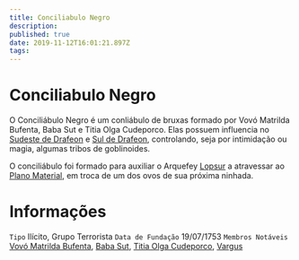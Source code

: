 ```yaml
---
title: Conciliabulo Negro
description: 
published: true
date: 2019-11-12T16:01:21.897Z
tags: 
---
```


<!-- SUBTITLE: Visão geral sobre Conciliabulo Negro -->

# Conciliabulo Negro
O Conciliábulo Negro é um conliábulo de bruxas formado por Vovó Matrilda Bufenta, Baba Sut e Titia Olga Cudeporco. Elas possuem influencia no [Sudeste de Drafeon](/lugares/plano-material/drafeon/sudeste-de-drafeon#sudeste-de-drafeon) e [Sul de Drafeon](/lugares/plano-material/drafeon/sul-de-drafeon#sul-de-drafeon), controlando, seja por intimidação ou magia, algumas tribos de goblinoides.

O conciliábulo foi formado para auxiliar o Arquefey [Lopsur](/individuos/lopsur) a atravessar ao [Plano Material](/lugares/plano-material), em troca de um dos ovos de sua próxima ninhada.

# Informações
`Tipo` Ilícito, Grupo Terrorista
`Data de Fundação` 19/07/1753
`Membros Notáveis` [Vovó Matrilda Bufenta](/individuos/vovo-matrilda-bufenta#vovo-matrilda-bufenta), [Baba Sut](/individuos/baba-sut#baba-sut), [Titia Olga Cudeporco](/individuos/titia-olga-cudeporco#titia-olga-cudeporca), [Vargus](/individuos/vargus#vargus)


